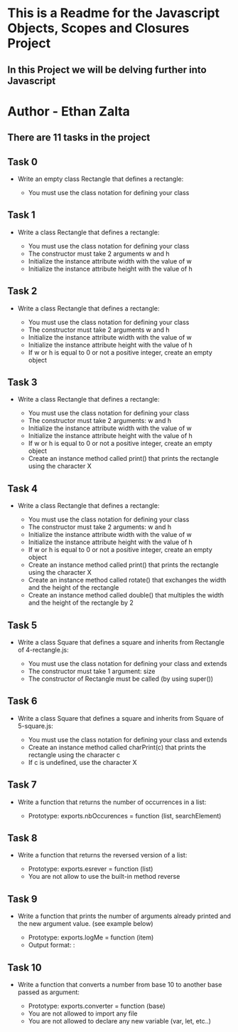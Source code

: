 # This is a Readme for the Javascript Objects, Scopes and Closures Project
## In this Project we will be delving further into Javascript

# Author - Ethan Zalta

## There are 11 tasks in the project


## **Task 0**
* Write an empty class Rectangle that defines a rectangle:

    * You must use the class notation for defining your class

## **Task 1**
* Write a class Rectangle that defines a rectangle:

    * You must use the class notation for defining your class
    * The constructor must take 2 arguments w and h
    * Initialize the instance attribute width with the value of w
    * Initialize the instance attribute height with the value of h

## **Task 2**
* Write a class Rectangle that defines a rectangle:

    * You must use the class notation for defining your class
    * The constructor must take 2 arguments w and h
    * Initialize the instance attribute width with the value of w
    * Initialize the instance attribute height with the value of h
    * If w or h is equal to 0 or not a positive integer, create an empty object


## **Task 3**
* Write a class Rectangle that defines a rectangle:

    * You must use the class notation for defining your class
    * The constructor must take 2 arguments: w and h
    * Initialize the instance attribute width with the value of w
    * Initialize the instance attribute height with the value of h
    * If w or h is equal to 0 or not a positive integer, create an empty object
    * Create an instance method called print() that prints the rectangle using the character X

## **Task 4**
* Write a class Rectangle that defines a rectangle:

    * You must use the class notation for defining your class
    * The constructor must take 2 arguments: w and h
    * Initialize the instance attribute width with the value of w
    * Initialize the instance attribute height with the value of h
    * If w or h is equal to 0 or not a positive integer, create an empty object
    * Create an instance method called print() that prints the rectangle using the character X
    * Create an instance method called rotate() that exchanges the width and the height of the rectangle
    * Create an instance method called double() that multiples the width and the height of the rectangle by 2



## **Task 5**
* Write a class Square that defines a square and inherits from Rectangle of 4-rectangle.js:

    * You must use the class notation for defining your class and extends
    * The constructor must take 1 argument: size
    * The constructor of Rectangle must be called (by using super())

## **Task 6**
* Write a class Square that defines a square and inherits from Square of 5-square.js:

    * You must use the class notation for defining your class and extends
    * Create an instance method called charPrint(c) that prints the rectangle using the character c
    * If c is undefined, use the character X

## **Task 7**
* Write a function that returns the number of occurrences in a list:

    * Prototype: exports.nbOccurences = function (list, searchElement)

## **Task 8**
* Write a function that returns the reversed version of a list:

    * Prototype: exports.esrever = function (list)
    * You are not allow to use the built-in method reverse

## **Task 9**
* Write a function that prints the number of arguments already printed and the new argument value. (see example below)

    * Prototype: exports.logMe = function (item)
    * Output format: <number arguments already printed>: <current argument value>

## **Task 10**
* Write a function that converts a number from base 10 to another base passed as argument:

    * Prototype: exports.converter = function (base)
    * You are not allowed to import any file
    * You are not allowed to declare any new variable (var, let, etc..)
